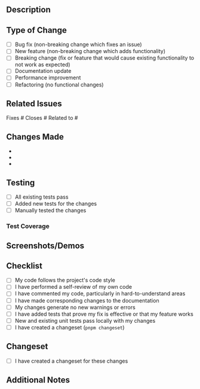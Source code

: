 ## Description

<!-- Provide a brief description of the changes in this PR -->

## Type of Change

<!-- Mark the relevant option with an "x" -->

- [ ] Bug fix (non-breaking change which fixes an issue)
- [ ] New feature (non-breaking change which adds functionality)
- [ ] Breaking change (fix or feature that would cause existing functionality to not work as expected)
- [ ] Documentation update
- [ ] Performance improvement
- [ ] Refactoring (no functional changes)

## Related Issues

<!-- Link any related issues using #issue-number -->

Fixes #
Closes #
Related to #

## Changes Made

<!-- List the specific changes made in this PR -->

- 
- 
- 

## Testing

<!-- Describe the tests you ran to verify your changes -->

- [ ] All existing tests pass
- [ ] Added new tests for the changes
- [ ] Manually tested the changes

### Test Coverage

<!-- If applicable, include test coverage information -->

## Screenshots/Demos

<!-- If applicable, add screenshots or demos to help explain your changes -->

## Checklist

<!-- Mark completed items with an "x" -->

- [ ] My code follows the project's code style
- [ ] I have performed a self-review of my own code
- [ ] I have commented my code, particularly in hard-to-understand areas
- [ ] I have made corresponding changes to the documentation
- [ ] My changes generate no new warnings or errors
- [ ] I have added tests that prove my fix is effective or that my feature works
- [ ] New and existing unit tests pass locally with my changes
- [ ] I have created a changeset (`pnpm changeset`)

## Changeset

<!-- Confirm you've created a changeset for this PR -->

- [ ] I have created a changeset for these changes

## Additional Notes

<!-- Add any additional notes, concerns, or discussion points -->